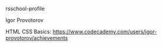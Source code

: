 rsschool-profile

Igor Provotorov

HTML CSS Basics: https://www.codecademy.com/users/igor-provotorov/achievements
